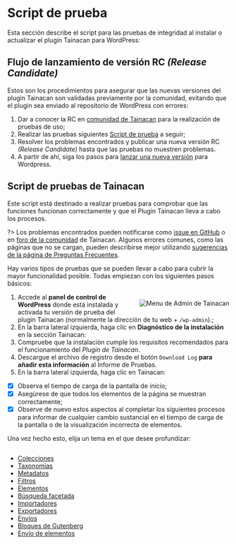 # Script de prueba


Esta sección describe el script para las pruebas de integridad al instalar o actualizar el plugin Tainacan para WordPress:

## Flujo de lanzamiento de versión RC _(Release Candidate)_

Estos son los procedimientos para asegurar que las nuevas versiones del plugin Tainacan son validadas previamente por la comunidad, evitando que el plugin sea enviado al repositorio de WordPress con errores:

1. Dar a conocer la RC en [comunidad de Tainacan](https://tainacan.discourse.group) para la realización de pruebas de uso;
2. Realizar las pruebas siguientes [Script de prueba](#script-de-pruebas-de-tainacan) a seguir;
3. Resolver los problemas encontrados y publicar una nueva versión RC _(Release Candidate)_ hasta que las pruebas no muestren problemas.
4. A partir de ahí, siga los pasos para [lanzar una nueva versión](/es-mx/dev/release.md) para Wordpress.

## Script de pruebas de Tainacan

Este script está destinado a realizar pruebas para comprobar que las funciones funcionan correctamente y que el Plugin Tainacan lleva a cabo los procesos.

?> Los problemas encontrados pueden notificarse como [issue en GitHub](https://github.com/tainacan/tainacan/issues ":ignore") o en [foro de la comunidad](https://tainacan.discourse.group ":ignore") de Tainacan. Algunos errores comunes, como las páginas que no se cargan, pueden describirse mejor utilizando [sugerencias de la página de Preguntas Frecuentes](/es-mx/faq#creo-que-encontré-un-error-¿qué-tengo-que-hacer).

Hay varios tipos de pruebas que se pueden llevar a cabo para cubrir la mayor funcionalidad posible. Todas empiezan con los siguientes pasos básicos:

<div style="float: right; margin-left: 32px;">

![Menu de Admin de Tainacan](/_assets/images/release-testing-1.png)

</div>

1. Accede al **panel de control de WordPress** donde está instalada y activada tu versión de prueba del plugin Tainacan (normalmente la dirección de tu web + `/wp-admin`).;
2. En la barra lateral izquierda, haga clic en **Diagnóstico de la instalación** en la sección Tainacan:
3. Compruebe que la instalación cumple los requisitos recomendados para el funcionamiento del _Plugin de Tainacan_.
4. Descargue el archivo de registro desde el botón `Download Log` **para añadir esta información** al Informe de Pruebas.
5. En la barra lateral izquierda, haga clic en Tainacan:

- [x] Observa el tiempo de carga de la pantalla de inicio;
- [x] Asegúrese de que todos los elementos de la página se muestran correctamente;
- [x] Observe de nuevo estos aspectos al completar los siguientes procesos para informar de cualquier cambio sustancial en el tiempo de carga de la pantalla o de la visualización incorrecta de elementos.

Una vez hecho esto, elija un tema en el que desee profundizar:

<div style="column-count: 2; column-width: 250px;">

- [Colecciones](/es-mx/testing-collections.md)
- [Taxonomías](/es-mx/testing-taxonomies.md)
- [Metadatos](/es-mx/testing-metadata.md)
- [Filtros](/es-mx/testing-filters.md)
- [Elementos](/es-mx/testing-items.md)
- [Búsqueda facetada](/es-mx/testing-search.md)
- [Importadores](/es-mx/testing-importers.md)
- [Exportadores](/es-mx/testing-exporters.md)
- [Envíos](/es-mx/testing-capabilities.md)
- [Bloques de Gutenberg](/es-mx/testing-gutenberg-blocks.md)
- [Envío de elementos](/es-mx/testing-item-submission.md)

</div>
